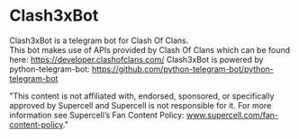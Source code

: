 # Clash3xBot
Clash3xBot is a telegram bot for Clash Of Clans.<br>
This bot makes use of APIs provided by Clash Of Clans which can be found here: https://developer.clashofclans.com/
Clash3xBot is powered by python-telegram-bot: https://github.com/python-telegram-bot/python-telegram-bot

"This content is not affiliated with, endorsed, sponsored, or specifically approved by Supercell and Supercell is not responsible for it. For more information see Supercell’s Fan Content Policy: www.supercell.com/fan-content-policy."
